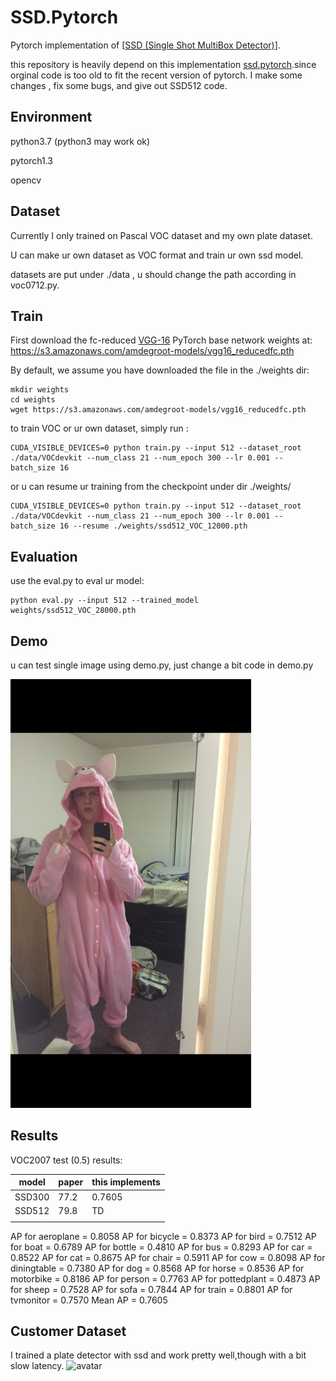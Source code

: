 

# SSD.Pytorch

Pytorch implementation of [[SSD (Single Shot MultiBox Detector)](https://arxiv.org/abs/1512.02325)]. 

this repository is heavily depend on this implementation [ssd.pytorch](https://github.com/amdegroot/ssd.pytorch).since orginal code is too old to fit the recent version of pytorch. I make some changes , fix some bugs, and give out SSD512  code.

## Environment

python3.7 (python3 may work ok)

pytorch1.3

opencv

## Dataset

Currently I only trained on Pascal VOC dataset and my own plate dataset.

U can make ur own dataset as VOC format and train ur own ssd model.

datasets are put under ./data , u should change the path according in voc0712.py.

## Train

First download the fc-reduced [VGG-16](https://arxiv.org/abs/1409.1556) PyTorch base network weights at: https://s3.amazonaws.com/amdegroot-models/vgg16_reducedfc.pth

By default, we assume you have downloaded the file in the ./weights dir:

```shell
mkdir weights
cd weights
wget https://s3.amazonaws.com/amdegroot-models/vgg16_reducedfc.pth
```

to train VOC or ur own dataset, simply run :

```shell
CUDA_VISIBLE_DEVICES=0 python train.py --input 512 --dataset_root ./data/VOCdevkit --num_class 21 --num_epoch 300 --lr 0.001 --batch_size 16
```

or u can resume ur training from the checkpoint under dir ./weights/

```shell
CUDA_VISIBLE_DEVICES=0 python train.py --input 512 --dataset_root ./data/VOCdevkit --num_class 21 --num_epoch 300 --lr 0.001 --batch_size 16 --resume ./weights/ssd512_VOC_12000.pth
```

## Evaluation

use the eval.py to eval ur model:

```
python eval.py --input 512 --trained_model weights/ssd512_VOC_28000.pth
```

## Demo

u can test single image using demo.py, just change a bit code in demo.py

<img src="./test/resut.jpg" alt="[](./test/resut.jpg)" style="zoom: 67%;" />

## Results

  VOC2007 test (0.5) results:

| model  | paper | this implements |
| ------ | ----- | --------------- |
| SSD300 | 77.2  | 0.7605              |
| SSD512 | 79.8  | TD              |
|        |       |                 |


AP for aeroplane = 0.8058
AP for bicycle = 0.8373
AP for bird = 0.7512
AP for boat = 0.6789
AP for bottle = 0.4810
AP for bus = 0.8293
AP for car = 0.8522
AP for cat = 0.8675
AP for chair = 0.5911
AP for cow = 0.8098
AP for diningtable = 0.7380
AP for dog = 0.8568
AP for horse = 0.8536
AP for motorbike = 0.8186
AP for person = 0.7763
AP for pottedplant = 0.4873
AP for sheep = 0.7528
AP for sofa = 0.7844
AP for train = 0.8801
AP for tvmonitor = 0.7570
Mean AP = 0.7605


## Customer Dataset
I trained a plate detector with ssd and work pretty well,though with a bit slow latency.
![avatar](./result245.jpg)
